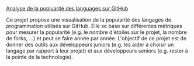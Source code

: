 [Analyse de la popluarité des languages sur GitHub](https://github.com/NellyBarret/GithubLanguagesAnalysis)

Ce projet propose une visualisation de la popularité des langages de programmation utilisés sur GitHub. 
Elle se base sur différentes métriques pour mesurer la popularité (e.g. le nombre d'étoiles sur le projet, la nombre de forks, ...) et peut se faire année par année. 
L'objectif de ce projet est de donner des outils aux développeurs juniors (e.g. les aider à choisir un langage par rapport à leur projet) et aux développeurs seniors (e.g. rester à la pointe de la technologie).
